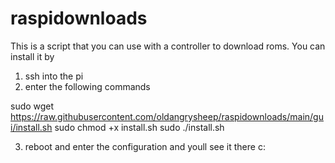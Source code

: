 # raspidownloads
This is a script that you can use with a controller to download roms.
You can install it by

1. ssh into the pi
2. enter the following commands

sudo wget https://raw.githubusercontent.com/oldangrysheep/raspidownloads/main/gui/install.sh
sudo chmod +x install.sh 
sudo ./install.sh

3. reboot and enter the configuration and youll see it there c:
